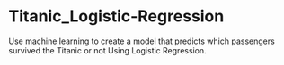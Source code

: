 # Titanic_Logistic-Regression
Use machine learning to create a model that predicts which passengers survived the Titanic or not Using Logistic Regression.
